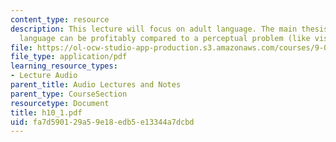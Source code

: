 ```yaml
---
content_type: resource
description: This lecture will focus on adult language. The main thesis will be that
  language can be profitably compared to a perceptual problem (like vision).
file: https://ol-ocw-studio-app-production.s3.amazonaws.com/courses/9-00-introduction-to-psychology-fall-2004/fa7d590129a59e18edb5e13344a7dcbd_h10_1.pdf
file_type: application/pdf
learning_resource_types:
- Lecture Audio
parent_title: Audio Lectures and Notes
parent_type: CourseSection
resourcetype: Document
title: h10_1.pdf
uid: fa7d5901-29a5-9e18-edb5-e13344a7dcbd
---
```

